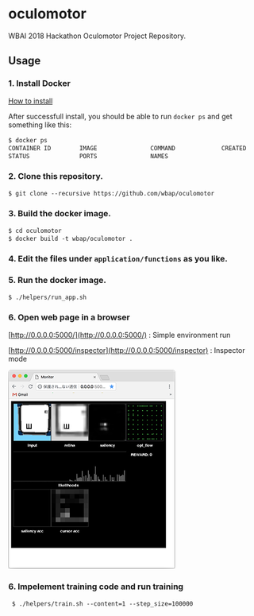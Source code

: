 # oculomotor
WBAI 2018 Hackathon Oculomotor Project Repository.

## Usage

### 1. Install Docker
[How to install](https://docs.docker.com/install/)

After successfull install, you should be able to run `docker ps` and get something like this:

```
$ docker ps
CONTAINER ID        IMAGE               COMMAND             CREATED             STATUS              PORTS               NAMES
```

### 2. Clone this repository.
```
$ git clone --recursive https://github.com/wbap/oculomotor
```

### 3. Build the docker image.
```
$ cd oculomotor
$ docker build -t wbap/oculomotor .
```

### 4. Edit the files under `application/functions` as you like.

### 5. Run the docker image.
```
$ ./helpers/run_app.sh
```

### 6. Open web page in a browser

[http://0.0.0.0:5000/](http://0.0.0.0:5000/) : Simple environment run

[http://0.0.0.0:5000/inspector](http://0.0.0.0:5000/inspector) : Inspector mode

![screenshot](./doc/images/screenshot0.png)


### 6. Impelement training code and run training
```
 $ ./helpers/train.sh --content=1 --step_size=100000
``` 
